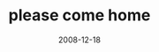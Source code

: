 ---
layout: base.njk
title : 'please come home' 
view_title : 'please come home' 
year : '2008' 
date : '2008-12-18' 
img_file : '/drawing/pleasecomehome.jpg' 
html_file : 'pleasecomehome' 
next_html : 'mylifewouldbemucheasier.html' 
year_order : '580' 
permalink : "title/{{html_file}}.html"
---
